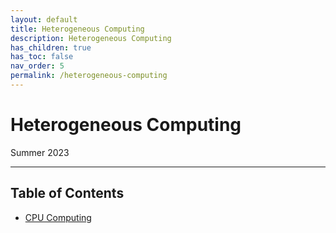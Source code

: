 ```yaml
---
layout: default
title: Heterogeneous Computing
description: Heterogeneous Computing
has_children: true
has_toc: false
nav_order: 5
permalink: /heterogeneous-computing
---
```

# Heterogeneous Computing
Summer 2023

---
## Table of Contents
- [CPU Computing](Chapter1.md)